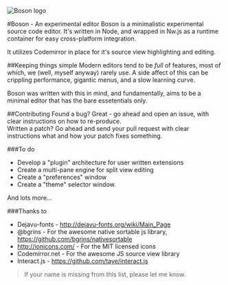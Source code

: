 ![Boson logo](https://raw.githubusercontent.com/isdampe/BosonEditorExperimental/master/assets/boson/media/logo.png)

#Boson - An experimental editor
Boson is a minimalistic experimental source code editor. It's written in Node, and wrapped in
Nw.js as a runtime container for easy cross-platform integration.

It utilizes Codemirror in place for it's source view highlighting and editing.

##Keeping things simple
Modern editors tend to be _full_ of features, most of which, we (well, myself anyway) rarely use. A side affect of
this can be crippling performance, gigantic menus, and a slow learning curve.

Boson was written with this in mind, and fundamentally, aims to be a minimal editor that has the bare essetentials
only.

##Contributing
Found a bug? Great - go ahead and open an issue, with clear instructions on how to re-produce.  
Written a patch? Go ahead and send your pull request with clear instructions what and how your patch fixes something.

###To do
* Develop a "plugin" architecture for user written extensions  
* Create a multi-pane engine for split view editing
* Create a "preferences" window
* Create a "theme" selector window. 

And lots more...

###Thanks to
* Dejavu-fonts - http://dejavu-fonts.org/wiki/Main_Page
* @bgrins - For the awesome native sortable js library, https://github.com/bgrins/nativesortable
* http://ionicons.com/ - For the MIT licensed icons
* Codemirror.net - For the awesome JS source view library
* Interact.js - https://github.com/taye/interact.js

> If your name is missing from this list, please let me know.